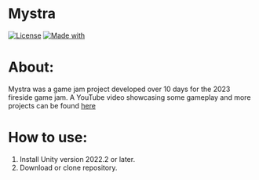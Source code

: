 # Mystra

[![License](https://img.shields.io/github/license/va1tr/pokemon-iris)](https://github.com/va1tr/pokemon-iris#license)
[![Made with](https://img.shields.io/badge/Made%20with-Unity-2196F3.svg?style=flat&logo=unity)](https://unity3d.com)

# About: 
Mystra was a game jam project developed over 10 days for the 2023 fireside game jam. A YouTube video showcasing some gameplay and more projects can be found [here](https://youtu.be/mtVx2tPJXqU)

# How to use:
1. Install Unity version 2022.2 or later.
2. Download or clone repository.
